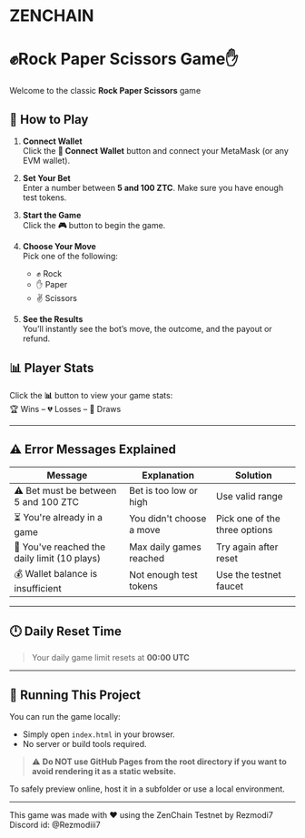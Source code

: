 # ZENCHAIN 
# ✊Rock Paper Scissors Game✋

Welcome to the classic **Rock Paper Scissors** game

## 🚀 How to Play

1. **Connect Wallet**  
   Click the **🔌 Connect Wallet** button and connect your MetaMask (or any EVM wallet).

2. **Set Your Bet**  
   Enter a number between **5 and 100 ZTC**. Make sure you have enough test tokens.

3. **Start the Game**  
   Click the **🎮** button to begin the game.

4. **Choose Your Move**  
   Pick one of the following:  
   - ✊ Rock  
   - ✋ Paper  
   - ✌️ Scissors

5. **See the Results**  
   You’ll instantly see the bot’s move, the outcome, and the payout or refund.

## 📊 Player Stats

Click the **📊** button to view your game stats:  
🏆 Wins – 💔 Losses – 🤝 Draws

---

## ⚠️ Error Messages Explained

| Message | Explanation | Solution |
|--------|-------------|----------|
| ⚠️ Bet must be between 5 and 100 ZTC | Bet is too low or high | Use valid range |
| ⏳ You're already in a game | You didn't choose a move | Pick one of the three options |
| 🚫 You've reached the daily limit (10 plays) | Max daily games reached | Try again after reset |
| 💰 Wallet balance is insufficient | Not enough test tokens | Use the testnet faucet |

---

## 🕛 Daily Reset Time

> Your daily game limit resets at **00:00 UTC**

---

## 🧪 Running This Project

You can run the game locally:

- Simply open `index.html` in your browser.
- No server or build tools required.

> ⚠️ **Do NOT use GitHub Pages from the root directory if you want to avoid rendering it as a static website.**

To safely preview online, host it in a subfolder or use a local environment.

---

This game was made with ❤️ using the ZenChain Testnet by Rezmodi7 
Discord id: @Rezmodiii7
